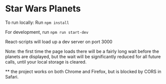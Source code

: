 # Star Wars Planets


To run locally:
Run `npm install`

For development, run `npm run start-dev`

React-scripts will load up a dev server on port 3000

Note: the first time the page loads there will be a fairly long wait before the planets are displayed, but the wait will be significantly reduced for all future calls, until your local storage is cleared. 

** the project works on both Chrome and Firefox, but is blocked by CORS in Safari. 